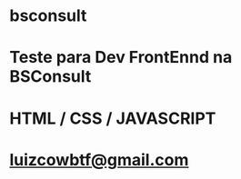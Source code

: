 # bsconsult
# Teste para Dev FrontEnnd na BSConsult

#  HTML / CSS / JAVASCRIPT
#  luizcowbtf@gmail.com
